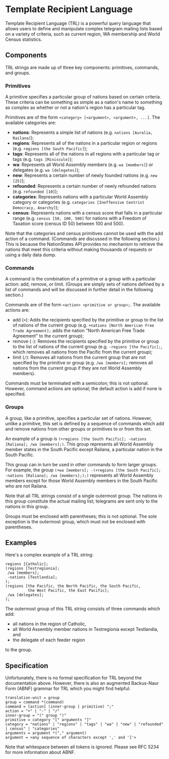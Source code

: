 # Template Recipient Language #

Template Recipient Language (TRL) is a powerful query language that allows
users to define and manipulate complex telegram mailing lists based on a
variety of criteria, such as current region, WA membership and World Census
statistics.

## Components ##

TRL strings are made up of three key components: primitives, commands, and
groups.

### Primitives ###

A primitive specifies a particular group of nations based on certain criteria.
These criteria can be something as simple as a nation's name to something as
complex as whether or not a nation's region has a particular tag.

Primitives are of the form `<category> [<argument>, <argument>, ...]`. The
available categories are:

* **nations**: Represents a simple list of nations
  (e.g. `nations [Auralia, Railana]`);
* **regions**: Represents all of the nations in a particular region or
  regions (e.g. `regions [the South Pacific]`);
* **tags**: Represents all of the nations in all regions with a particular tag
  or tags (e.g. `tags [Miniscule]`);
* **wa**: Represents all World Assembly members (e.g. `wa [members]`) or
  delegates (e.g. `wa [delegates]`);
* **new**: Represents a certain number of newly founded nations
  (e.g. `new [25]`);
* **refounded**: Represents a certain number of newly refounded nations
  (e.g. `refounded [10]`);
* **categories**: Represents nations with a particular World Assembly category
  or categories (e.g. `categories [Inoffensive Centrist Democracy, Anarchy]`);
* **census**: Represents nations with a census score that falls in a particular
  range (e.g. `census [50, 100, 500]` for nations with a Freedom of Taxation
  score (census ID 50) between 100 and 500).

Note that the categories and census primitives cannot be used with the add
action of a command. (Commands are discussed in the following section.) This
is because the NationStates API provides no mechanism to retrieve the nations
that meet this criteria without making thousands of requests or using a daily
data dump.

### Commands ###

A command is the combination of a primitive or a group with a particular
action: add, remove, or limit. (Groups are simply sets of nations defined by a
list of commands and will be discussed in further detail in the following
section.)

Commands are of the form `<action> <primitive or group>;`. The available
actions are:

* add (`+`): Adds the recipients specified by the primitive or group to the
  list of nations of the current group
  (e.g. `+nations [North American Free Trade Agreement];` adds the nation
  "North American Free Trade Agreement" to the current group);
* remove (`-`): Removes the recipients specified by the primitive or group
  to the list of nations of the current group (e.g. `-regions [the Pacific];`,
  which removes all nations from the Pacific from the current group);
* limit (`/`): Removes all nations from the current group that are not
  specified by the primitive or group (e.g. `/wa [members];` removes all
  nations from the current group if they are not World Assembly members).

Commands must be terminated with a semicolon; this is not optional. However,
command actions are optional; the default action is add if none is specified.

### Groups ###

A group, like a primitive, specifies a particular set of nations. However,
unlike a primitive, this set is defined by a sequence of commands which add and
remove nations from other groups or primitives to or from this set.

An example of a group is
`(+regions [the South Pacific]; -nations [Raliana]; /wa [members];)`.
This group represents all World Assembly member states in the South Pacific
except Railana, a particular nation in the South Pacific.

This group can in turn be used in other commands to form larger groups. For
example, the group
`(+wa [members]; -(+regions [the South Pacific]; -nations [Raliana]; /wa [members];);)`
represents all World Assembly members except for those World Assembly members
in the South Pacific who are not Railana.

Note that all TRL strings consist of a single outermost group. The nations in
this group constitute the actual mailing list; telegrams are sent only to the
nations in this group.

Groups must be enclosed with parentheses; this is not optional. The sole
exception is the outermost group, which must not be enclosed with parentheses.

## Examples ##

Here's a complex example of a TRL string:

```
regions [Catholic];
(regions [Testregionia];
 /wa [members];
 -nations [Testlandia];
);
(regions [the Pacific, the North Pacific, the South Pacific,
          the West Pacific, the East Pacific];
 /wa [delegates];
);
```

The outermost group of this TRL string consists of three commands which add:

* all nations in the region of Catholic,
* all World Assembly member nations in Testregionia except Testlandia, and
* the delegate of each feeder region

to the group.

## Specification ##

Unfortunately, there is no formal specification for TRL beyond the
documentation above. However, there is also an augmented Backus-Naur Form
(ABNF) grammar for TRL which you might find helpful:

```
translation-unit = group
group = command *(command)
command = [action] (inner-group | primitive) ";"
action = "+" | "-" | "/"
inner-group = "(" group ")"
primitive = category "[" arguments "]"
category = "nations" | "regions" | "tags" | "wa" | "new" | "refounded" | census" | "categories"
arguments = argument *("," argument)
argument = <any sequence of characters except ',' and ']'>
```

Note that whitespace between all tokens is ignored. Please see RFC 5234 for
more information about ABNF.
